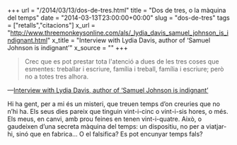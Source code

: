 +++
url = "/2014/03/13/dos-de-tres.html"
title = "Dos de tres, o la màquina del temps"
date = "2014-03-13T23:00:00+00:00"
slug = "dos-de-tres"
tags = ["retalls","citacions"]
x_url = "http://www.threemonkeysonline.com/als/_lydia_davis_samuel_johnson_is_indignant.html"
x_title = "Interview with Lydia Davis, author of ‘Samuel Johnson is indignant’"
x_source = ""
+++

> Crec que es pot prestar tota l'atenció a dues de les tres coses que esmentes: treballar i escriure, família i treball, família i escriure; però no a totes tres alhora.

—[Interview with Lydia Davis, author of ‘Samuel Johnson is indignant’](http://www.threemonkeysonline.com/als/_lydia_davis_samuel_johnson_is_indignant.html)

Hi ha gent, per a mi és un misteri, que treuen temps d’on creuries que no n’hi ha. Els seus dies pareix que tinguin vint-i-cinc o vint-i-sis hores, o més. Els meus, en canvi, amb prou feines en tenen vint-i-quatre. Això, o gaudeixen d’una secreta màquina del temps: un dispositiu, no per a viatjar-hi, sinó que en fabrica… O el falsifica? Es pot encunyar temps fals?

